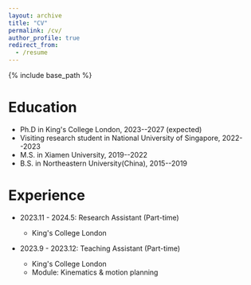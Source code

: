 ```yaml
---
layout: archive
title: "CV"
permalink: /cv/
author_profile: true
redirect_from:
  - /resume
---
```


{% include base_path %}

Education
======
* Ph.D in King's College London, 2023--2027 (expected)
* Visiting research student in National University of Singapore, 2022--2023
* M.S. in Xiamen University, 2019--2022
* B.S. in Northeastern University(China), 2015--2019

Experience
======
* 2023.11 - 2024.5: Research Assistant (Part-time)
  * King's College London

* 2023.9 - 2023.12: Teaching Assistant (Part-time)
  * King's College London
  * Module: Kinematics & motion planning
  
